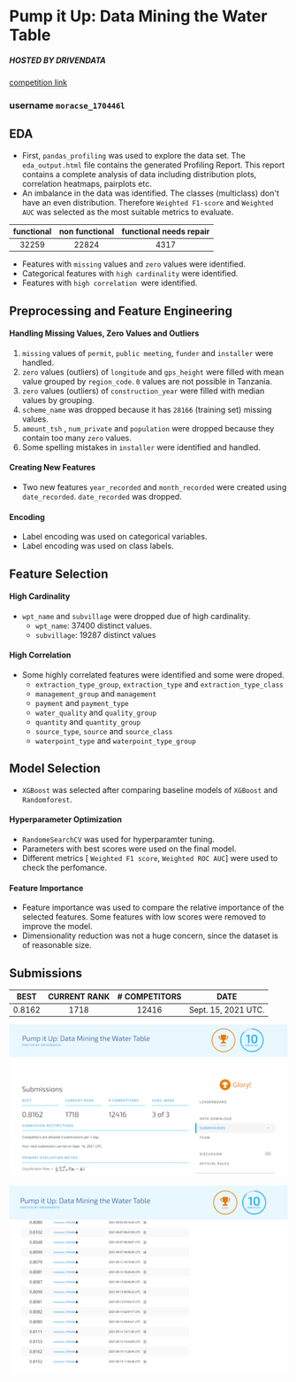 # Pump it Up: Data Mining the Water Table 
##### _HOSTED BY DRIVENDATA_ 
[competition link](https://www.drivendata.org/competitions/7/pump-it-up-data-mining-the-water-table/)

### username `moracse_170446l`

## EDA
- First, `pandas_profiling`  was used to explore the data set. The `eda_output.html` file contains the generated Profiling Report. This report contains a complete analysis of data including distribution plots, correlation heatmaps, pairplots etc.  
- An imbalance in the data was identified. The classes (multiclass) don't have an even distribution. Therefore  `Weighted F1-score` and `Weighted AUC` was selected as the most suitable metrics to evaluate. 

| functional | non functional | functional needs repair |
| :---: | :---: |  :---:|
|32259|22824|4317|

- Features with `missing` values and `zero` values were identified.
- Categorical features with `high cardinality` were identified. 
- Features with `high correlation `were identified.

## Preprocessing and Feature Engineering

#### Handling Missing Values, Zero Values and Outliers
1. `missing` values of `permit`, `public meeting`, `funder` and `installer` were handled.
2. `zero` values (outliers) of  `longitude` and `gps_height` were filled with mean value grouped by `region_code`. `0` values are not possible in Tanzania.
3. `zero` values (outliers) of  `construction_year` were filled with median values by grouping.
4. `scheme_name` was dropped because it has `28166` (training set) missing values.
5. `amount_tsh` , `num_private` and `population` were dropped because they contain too many `zero` values.
6. Some spelling mistakes in `installer` were identified and handled.

#### Creating New Features

- Two new features `year_recorded` and `month_recorded` were created using `date_recorded`. `date_recorded` was dropped. 

#### Encoding

- Label encoding was used on categorical variables.
- Label encoding was used on class labels.

## Feature Selection

#### High Cardinality
- `wpt_name` and `subvillage` were dropped due of high cardinality.
  * `wpt_name`: 37400 distinct values.
  * `subvillage`: 19287 distinct values

#### High Correlation
- Some highly correlated features were identified and some were droped.
  *  `extraction_type_group`, `extraction_type` and `extraction_type_class`
  *  `management_group` and `management`
  *  `payment` and `payment_type`
  *  `water_quality` and `quality_group`
  *  `quantity` and `quantity_group`
  *  `source_type`, `source` and `source_class`
  *  `waterpoint_type` and `waterpoint_type_group`

## Model Selection

- `XGBoost` was selected after comparing baseline models of `XGBoost` and `Randomforest`. 

#### Hyperparameter Optimization
- `RandomeSearchCV` was used for hyperparamter tuning. 
- Parameters with best scores were used on the final model.
- Different metrics [ `Weighted F1 score`, `Weighted ROC AUC`] were used to check the perfomance.

#### Feature Importance
- Feature importance was used to compare the relative importance of the selected features. Some features with low scores were removed to improve the model.
- Dimensionality reduction was not a huge concern, since the dataset is of reasonable size. 

## Submissions

| BEST | CURRENT RANK | # COMPETITORS | DATE |
| :------: | :------: | :------: | :------: |
| 0.8162 | 1718 | 12416 |  Sept. 15, 2021 UTC. |

![best submission](https://github.com/kavindaperera/pump-it-up-170446l/blob/main/submission_proof.PNG?raw=true)

![all submissions](https://github.com/kavindaperera/pump-it-up-170446l/blob/main/submissions.PNG?raw=true)



